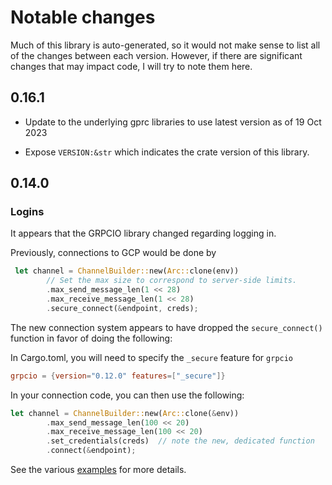 # Notable changes

Much of this library is auto-generated, so it would not make sense to list all of the changes between each version.
However, if there are significant changes that may impact code, I will try to note them here.

## 0.16.1

* Update to the underlying gprc libraries to use latest version as of
  19 Oct 2023

* Expose `VERSION:&str` which indicates the crate version of this
  library.

## 0.14.0

### Logins

It appears that the GRPCIO library changed regarding logging in.

Previously, connections to GCP would be done by

```rust
 let channel = ChannelBuilder::new(Arc::clone(env))
        // Set the max size to correspond to server-side limits.
        .max_send_message_len(1 << 28)
        .max_receive_message_len(1 << 28)
        .secure_connect(&endpoint, creds);
```

The new connection system appears to have dropped the `secure_connect()` function in favor of doing the following:

In Cargo.toml, you will need to specify the `_secure` feature for `grpcio`

```toml
grpcio = {version="0.12.0" features=["_secure"]}
```

In your connection code, you can then use the following:

```rust
let channel = ChannelBuilder::new(Arc::clone(&env))
        .max_send_message_len(100 << 20)
        .max_receive_message_len(100 << 20)
        .set_credentials(creds)  // note the new, dedicated function
        .connect(&endpoint);
```

See the various [examples](googleapis-raw/examples/) for more details.
